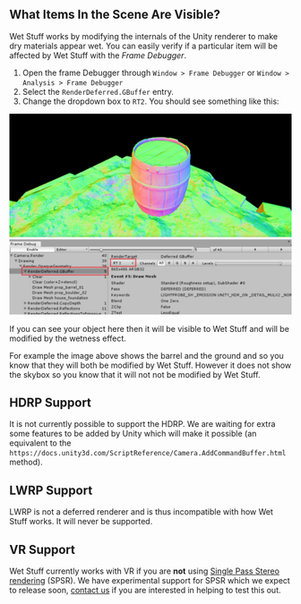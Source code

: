 ## What Items In the Scene Are Visible?

Wet Stuff works by modifying the internals of the Unity renderer to make dry materials appear wet. You can easily verify if a particular item will be affected by Wet Stuff with the _Frame Debugger_.

1. Open the frame Debugger through `Window > Frame Debugger` or `Window > Analysis > Frame Debugger`
2. Select the `RenderDeferred.GBuffer` entry.
3. Change the dropdown box to `RT2`. You should see something like this:

![GBuffer Barrel](../images/GBufferNormals.png)

If you can see your object here then it will be visible to Wet Stuff and will be modified by the wetness effect.

For example the image above shows the barrel and the ground and so you know that they will both be modified by Wet Stuff. However it does not show the skybox so you know that it will not not be modified by Wet Stuff.

## HDRP Support

It is not currently possible to support the HDRP. We are waiting for extra some features to be added by Unity which will make it possible (an equivalent to the `https://docs.unity3d.com/ScriptReference/Camera.AddCommandBuffer.html` method).

## LWRP Support

LWRP is not a deferred renderer and is thus incompatible with how Wet Stuff works. It will never be supported.

## VR Support

Wet Stuff currently works with VR if you are **not** using [Single Pass Stereo rendering](https://docs.unity3d.com/Manual/SinglePassStereoRendering.html) (SPSR). We have experimental support for SPSR which we expect to release soon, [contact us](mailto://admin@placeholder-software.co.uk) if you are interested in helping to test this out.